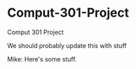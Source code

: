 Comput-301-Project
==================

Comput 301 Project

We should probably update this with stuff

Mike: Here's some stuff.